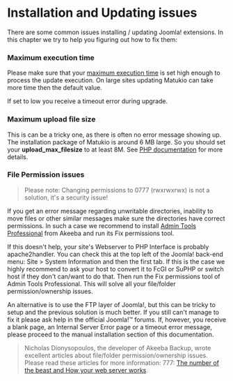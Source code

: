 # Installation and Updating issues

There are some common issues installing / updating Joomla! extensions. In this chapter we try to help you figuring out how to fix them:

### Maximum execution time

Please make sure that your [maximum execution time](http://php.net/manual/en/info.configuration.php#ini.max-execution-time) is set high enough to process the update execution. On large sites updating Matukio can take more time then the default value.

If set to low you receive a timeout error during upgrade.

### Maximum upload file size

This is can be a tricky one, as there is often no error message showing up. The installation package of Matukio is around 6 MB large. So you should set your **upload_max_filesize** to at least 8M. See [PHP documentation](http://php.net/manual/de/ini.core.php#ini.upload-max-filesize) for more details.

### File Permission issues

> Please note: Changing permissions to 0777 (rwxrwxrwx) is not a solution, it's a security issue!

If you get an error message regarding unwritable directories, inability to move files or other similar messages make sure the directories have correct permissions. In such a case we recommend to install [Admin Tools Professional](https://www.akeebabackup.com/products/admin-tools.html) from Akeeba and run its Fix permissions tool.

If this doesn't help, your site's Webserver to PHP Interface is probably apache2handler. You can check this at the top left of the Joomla! back-end menu: Site > System Information and then the first tab. If this is the case we highly recommend to ask your host to convert it to FcGI or SuPHP or switch host if they don't can/want to do that. Then run the Fix permissions tool of Admin Tools Professional. This will solve all your file/folder permission/ownership issues.

An alternative is to use the FTP layer of Joomla!, but this can be tricky to setup and the previous solution is much better. If you still can't manage to fix it please ask help in the official Joomla!™ forums. If, however, you receive a blank page, an Internal Server Error page or a timeout error message, please proceed to the manual installation section of this documentation.

>Nicholas Dionysopoulos, the developer of Akeeba Backup, wrote excellent articles about file/folder permission/ownership issues. Please read these articles for more information: 777: [The number of the beast and How your web server works](http://magazine.joomla.org/topics/item/353-777-the-number-of-the-beast).

